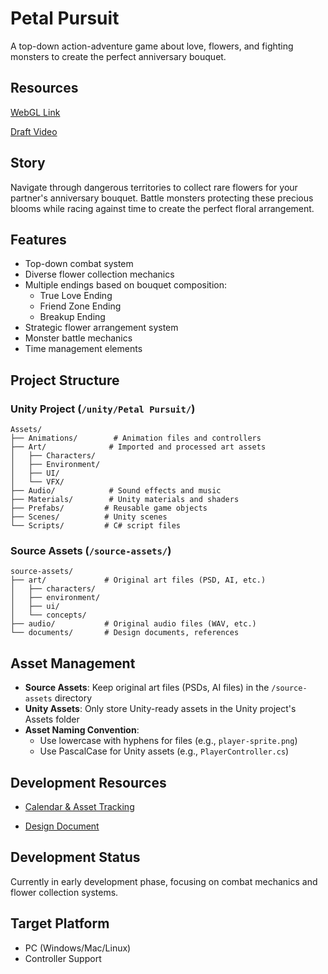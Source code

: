 # Petal Pursuit

A top-down action-adventure game about love, flowers, and fighting monsters to create the perfect anniversary bouquet.

## Resources
[WebGL Link](https://play.unity.com/en/games/dfa218d1-64f0-427a-8568-e57af64e0f6e/webgl-builds)

[Draft Video](https://vcu.mediaspace.kaltura.com/media/draftvid/1_0x3rdmon)


## Story

Navigate through dangerous territories to collect rare flowers for your partner's anniversary bouquet. Battle monsters protecting these precious blooms while racing against time to create the perfect floral arrangement.

## Features

- Top-down combat system
- Diverse flower collection mechanics
- Multiple endings based on bouquet composition:
  - True Love Ending
  - Friend Zone Ending
  - Breakup Ending
- Strategic flower arrangement system
- Monster battle mechanics
- Time management elements

## Project Structure

### Unity Project (`/unity/Petal Pursuit/`)

```
Assets/
├── Animations/        # Animation files and controllers
├── Art/              # Imported and processed art assets
│   ├── Characters/
│   ├── Environment/
│   ├── UI/
│   └── VFX/
├── Audio/            # Sound effects and music
├── Materials/        # Unity materials and shaders
├── Prefabs/         # Reusable game objects
├── Scenes/          # Unity scenes
└── Scripts/         # C# script files
```

### Source Assets (`/source-assets/`)

```
source-assets/
├── art/             # Original art files (PSD, AI, etc.)
│   ├── characters/
│   ├── environment/
│   ├── ui/
│   └── concepts/
├── audio/           # Original audio files (WAV, etc.)
└── documents/       # Design documents, references
```

## Asset Management

- **Source Assets**: Keep original art files (PSDs, AI files) in the `/source-assets` directory
- **Unity Assets**: Only store Unity-ready assets in the Unity project's Assets folder
- **Asset Naming Convention**:
  - Use lowercase with hyphens for files (e.g., `player-sprite.png`)
  - Use PascalCase for Unity assets (e.g., `PlayerController.cs`)

## Development Resources

- [Calendar & Asset Tracking](https://docs.google.com/spreadsheets/d/1WIojPnEhK8Bgvg_5DPAlzi6-EJKQpwVtQp7ntNSr4zI/edit?usp=sharing)

- [Design Document](https://docs.google.com/presentation/d/1ke7R3j3XT5vQcjvLdXydB6Hd4IBYtRKo2mh3hSaAeBI/edit?usp=sharing)

## Development Status

Currently in early development phase, focusing on combat mechanics and flower collection systems.

## Target Platform

- PC (Windows/Mac/Linux)
- Controller Support
